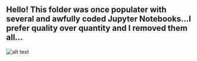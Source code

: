 ## Hello! This folder was once populater with several and awfully coded Jupyter Notebooks...I prefer quality over quantity and I removed them all...

![alt text](https://github.com/AlessandroMondin/Sklearn_Projects/blob/main/ml_meme.jpg)
